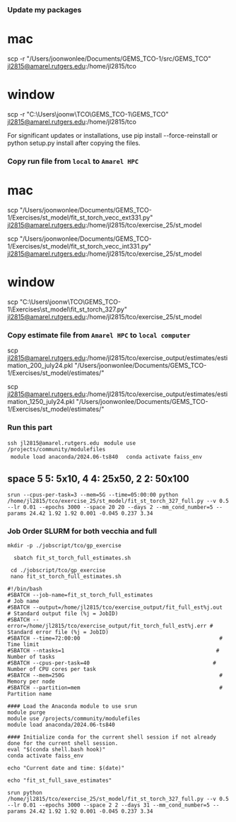 ### Update my packages
# mac
scp -r "/Users/joonwonlee/Documents/GEMS_TCO-1/src/GEMS_TCO" jl2815@amarel.rutgers.edu:/home/jl2815/tco

# window
scp -r "C:\Users\joonw\TCO\GEMS_TCO-1\GEMS_TCO" jl2815@amarel.rutgers.edu:/home/jl2815/tco 

For significant updates or installations, use pip install --force-reinstall or python setup.py install after copying the files.

### Copy run file from ```local``` to ```Amarel HPC```
# mac

scp "/Users/joonwonlee/Documents/GEMS_TCO-1/Exercises/st_model/fit_st_torch_vecc_ext331.py" jl2815@amarel.rutgers.edu:/home/jl2815/tco/exercise_25/st_model

scp "/Users/joonwonlee/Documents/GEMS_TCO-1/Exercises/st_model/fit_st_torch_vecc_int331.py" jl2815@amarel.rutgers.edu:/home/jl2815/tco/exercise_25/st_model

# window
scp "C:\Users\joonw\TCO\GEMS_TCO-1\Exercises\st_model\fit_st_torch_327.py" jl2815@amarel.rutgers.edu:/home/jl2815/tco/exercise_25/st_model

### Copy estimate file from ```Amarel HPC``` to ```local computer```

scp jl2815@amarel.rutgers.edu:/home/jl2815/tco/exercise_output/estimates/estimation_200_july24.pkl "/Users/joonwonlee/Documents/GEMS_TCO-1/Exercises/st_model/estimates/"


scp jl2815@amarel.rutgers.edu:/home/jl2815/tco/exercise_output/estimates/estimation_1250_july24.pkl "/Users/joonwonlee/Documents/GEMS_TCO-1/Exercises/st_model/estimates/"


### Run this part
```ssh jl2815@amarel.rutgers.edu```
```  module use /projects/community/modulefiles  ```           
```  module load anaconda/2024.06-ts840  ``` 
```  conda activate faiss_env   ```


## space 5 5: 5x10, 4 4: 25x50, 2 2: 50x100

``` srun --cpus-per-task=3 --mem=5G --time=05:00:00 python /home/jl2815/tco/exercise_25/st_model/fit_st_torch_327_full.py --v 0.5 --lr 0.01 --epochs 3000 --space 20 20 --days 2 --mm_cond_number=5 --params 24.42 1.92 1.92 0.001 -0.045 0.237 3.34   ```



### Job Order SLURM for both vecchia and full
```mkdir -p ./jobscript/tco/gp_exercise```     

```   sbatch fit_st_torch_full_estimates.sh   ```


```  cd ./jobscript/tco/gp_exercise  ```                             
```  nano fit_st_torch_full_estimates.sh  ```        
 

``` 
#!/bin/bash
#SBATCH --job-name=fit_st_torch_full_estimates                             # Job name
#SBATCH --output=/home/jl2815/tco/exercise_output/fit_full_est%j.out     # Standard output file (%j = JobID)
#SBATCH --error=/home/jl2815/tco/exercise_output/fit_torch_full_est%j.err # Standard error file (%j = JobID)
#SBATCH --time=72:00:00                                            # Time limit
#SBATCH --ntasks=1                                                # Number of tasks
#SBATCH --cpus-per-task=40                                       # Number of CPU cores per task
#SBATCH --mem=250G                                                 # Memory per node
#SBATCH --partition=mem                                            # Partition name

#### Load the Anaconda module to use srun 
module purge                                              
module use /projects/community/modulefiles                 
module load anaconda/2024.06-ts840 

#### Initialize conda for the current shell session if not already done for the current shell session.
eval "$(conda shell.bash hook)"
conda activate faiss_env

echo "Current date and time: $(date)"

echo "fit_st_full_save_estimates"

srun python /home/jl2815/tco/exercise_25/st_model/fit_st_torch_327_full.py --v 0.5 --lr 0.01 --epochs 3000 --space 2 2 --days 31 --mm_cond_number=5 --params 24.42 1.92 1.92 0.001 -0.045 0.237 3.34 


```

